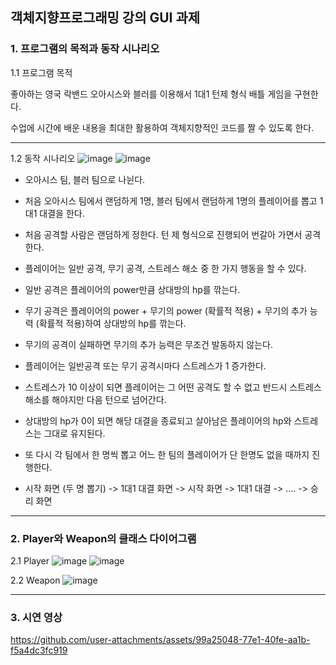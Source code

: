 ## 객체지향프로그래밍 강의 GUI 과제
### 1. 프로그램의 목적과 동작 시나리오
1.1 프로그램 목적
      
  좋아하는 영국 락밴드 오아시스와 블러를 이용해서 1대1 턴제 형식 배틀 게임을 구현한다.
    
  수업에 시간에 배운 내용을 최대한 활용하여 객체지향적인 코드를 짤 수 있도록 한다. 

---

1.2 동작 시나리오
   ![image](https://github.com/user-attachments/assets/0205001d-d67e-4879-b81e-21c2c9cbd4f7)
   ![image](https://github.com/user-attachments/assets/7ea9b254-c52d-4e88-8e8c-1513096cba83)

  - 오아시스 팀, 블러 팀으로 나뉜다.
    
  - 처음 오아시스 팀에서 랜덤하게 1명, 블러 팀에서 랜덤하게 1명의 플레이어를 뽑고 1대1 대결을 한다. 
    
  - 처음 공격할 사람은 랜덤하게 정한다. 턴 제 형식으로 진행되어 번갈아 가면서 공격한다. 
    
  - 플레이어는 일반 공격, 무기 공격, 스트레스 해소 중 한 가지 행동을 할 수 있다. 
    
  - 일반 공격은 플레이어의 power만큼 상대방의 hp를 깎는다. 
    
  - 무기 공격은 플레이어의 power + 무기의 power (확률적 적용) + 무기의 추가 능력 (확률적 적용)하여 상대방의 hp를 깎는다. 
    
  - 무기의 공격이 실패하면 무기의 추가 능력은 무조건 발동하지 않는다.
  
  - 플레이어는 일반공격 또는 무기 공격시마다 스트레스가 1 증가한다. 
    
  - 스트레스가 10 이상이 되면 플레이어는 그 어떤 공격도 할 수 없고 반드시 스트레스 해소를 해야지만 다음 턴으로 넘어간다. 
    
  - 상대방의 hp가 0이 되면 해당 대결을 종료되고 살아남은 플레이어의 hp와 스트레스는 그대로 유지된다. 
    
  - 또 다시 각 팀에서 한 명씩 뽑고 어느 한 팀의 플레이어가 단 한명도 없을 때까지 진행한다. 
    
  - 시작 화면 (두 명 뽑기) -> 1대1 대결 화면 -> 시작 화면 -> 1대1 대결 -> .... -> 승리 화면

---
### 2. Player와 Weapon의 클래스 다이어그램
   2.1 Player
![image](https://github.com/user-attachments/assets/e4b7e499-a1ad-4438-b07b-00d641246e6e)
![image](https://github.com/user-attachments/assets/55090a77-9e0f-41e1-95cb-7a0a4d01b0d1)

   2.2 Weapon
![image](https://github.com/user-attachments/assets/e0f2394e-b515-431d-8446-6c7f09201fda)

---

### 3. 시연 영상

https://github.com/user-attachments/assets/99a25048-77e1-40fe-aa1b-f5a4dc3fc919




